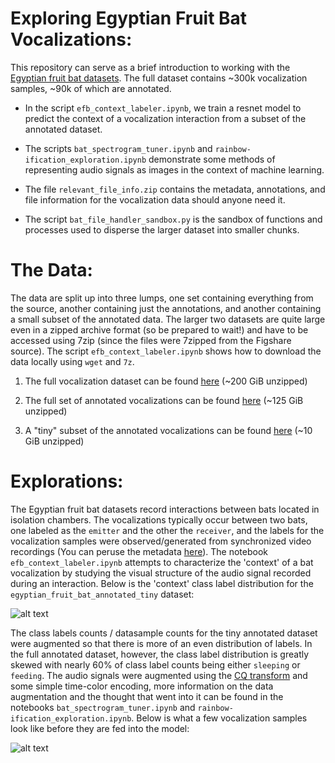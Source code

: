 Exploring Egyptian Fruit Bat Vocalizations:
===

This repository can serve as a brief introduction to working with the [Egyptian fruit bat datasets](https://www.nature.com/articles/sdata2017143). The full dataset contains ~300k vocalization samples,
~90k of which are annotated. 

* In the script `efb_context_labeler.ipynb`, we train a resnet model to predict
the context of a vocalization interaction from a subset of the annotated dataset. 

* The scripts `bat_spectrogram_tuner.ipynb` and `rainbow-ification_exploration.ipynb` demonstrate some methods of representing audio signals as images in the context of machine learning.

* The file `relevant_file_info.zip` contains the metadata, annotations, and file information for the vocalization data should anyone need it.

* The script `bat_file_handler_sandbox.py` is the sandbox of functions and processes used to disperse the larger dataset into smaller chunks.

The Data:
===

The data are split up into three lumps, one set containing everything from the source, another containing just the annotations, and another containing a small subset of the annotated data. The larger two datasets are quite large even in a zipped archive format (so be prepared to wait!) and have to be accessed using 7zip (since the files were 7zipped from the Figshare source). The script `efb_context_labeler.ipynb` shows how to download the data locally using `wget` and `7z`. 

1. The full vocalization dataset can be found [here](https://archive.org/details/egyptian_fruit_bat) (~200 GiB unzipped)

2. The full set of annotated vocalizations can be found [here](https://archive.org/details/egyptian_fruit_bat_annotated) (~125 GiB unzipped)

3. A "tiny" subset of the annotated vocalizations can be found [here](https://archive.org/details/egyptian_fruit_bat_annotated_tiny) (~10 GiB unzipped)

Explorations:
===

The Egyptian fruit bat datasets record interactions between bats located in isolation chambers. The vocalizations typically occur between two bats, one labeled as the `emitter` and the other the `receiver`, and the labels for the vocalization samples were observed/generated from synchronized video recordings (You can peruse the metadata [here](https://ia903204.us.archive.org/view_archive.php?archive=/19/items/egyptian_fruit_bat_annotated/egyptian_fruit_bat_annotated.zip&file=Metadata.pdf)). The notebook `efb_context_labeler.ipynb` attempts to characterize the 'context' of a bat vocalization by studying the visual structure of the audio signal recorded during an interaction. Below is the 'context' class label distribution for the `egyptian_fruit_bat_annotated_tiny` dataset: 

![alt text](https://github.com/oliver-adams-b/library/blob/main/egyptian_fruit_bat/images/class_dist_in_tiny.png)

The class labels counts / datasample counts for the tiny annotated dataset were augmented so that there is more of an even distribution of labels. In the full annotated dataset, however, the class label distribution is greatly skewed with nearly 60% of class label counts being either `sleeping` or `feeding`. The audio signals were augmented using the [CQ transform](https://en.wikipedia.org/wiki/Constant-Q_transform) and some simple time-color encoding, more information on the data augmentation and the thought that went into it can be found in the notebooks `bat_spectrogram_tuner.ipynb` and `rainbow-ification_exploration.ipynb`. Below is what a few vocalization samples look like before they are fed into the model: 

![alt text](https://github.com/oliver-adams-b/library/blob/main/egyptian_fruit_bat/images/batch_context_w_rainbows.png)

